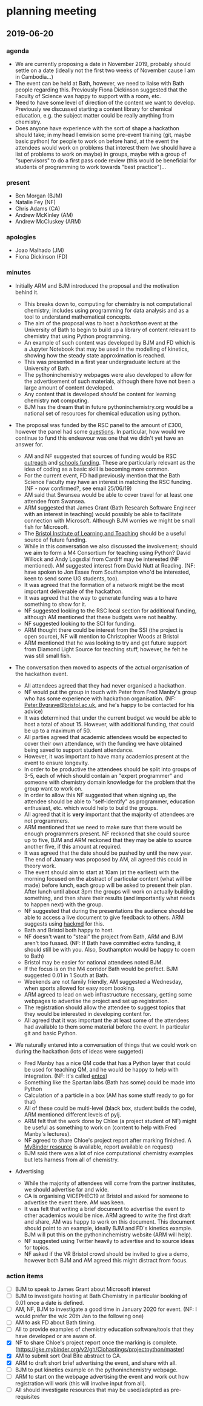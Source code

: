 # planning meeting
## 2019-06-20

### agenda 

- We are currently proposing a date in November 2019, probably should settle on a date (ideally not the first two weeks of November cause I am in Cambodia...)
- The event can be held at Bath, however, we need to liaise with Bath people regarding this. Previously Fiona Dickinson suggested that the Faculty of Science was happy to support with a room, etc.
- Need to have some level of direction of the content we want to develop. Previously we discussed starting a content library for chemical education, e.g. the subject matter could be really anything from chemistry.
- Does anyone have experience with the sort of shape a hackathon should take; in my head I envision some pre-event training (git, maybe basic python) for people to work on before hand, at the event the attendees would work on problems that interest them (we should have a list of problems to work on maybe) in groups, maybe with a group of "supervisors" to do a first pass code review (this would be beneficial for students of programming to work towards "best practice")...

### present 

- Ben Morgan (BJM)
- Natalie Fey (NF)
- Chris Adams (CA)
- Andrew McKinley (AM)
- Andrew McCluskey (ARM)

### apologies 

- Joao Malhado (JM)
- Fiona Dickinson (FD) 

### minutes

- Initially ARM and BJM introduced the proposal and the motivation behind it. 
    - This breaks down to, computing for chemistry is not computational chemistry; includes using programming for data analysis and as a tool to understand mathematical concepts. 
    - The aim of the proposal was to host a *hackathon* event at the University of Bath to begin to build up a library of content relevant to chemistry that using Python programming. 
    - An example of such content was developed by BJM and FD which is a Jupyter Notebook that may be used in the modelling of kinetics, showing how the steady state approximation is reached. 
    - This was presented in a first year undergraduate lecture at the University of Bath.
    - The pythoninchemistry webpages were also developed to allow for the advertisement of such materials, although there have not been a large amount of content developed. 
    - Any content that is developed *should* be content for learning chemistry **not** computing. 
    - BJM has the dream that in future pythoninchemistry.org would be a national set of resources for chemical education using python. 
    
- The proposal was funded by the RSC panel to the amount of £300, however the panel had some [questions](../questions.md). In particular, how would we continue to fund this endeavour was one that we didn't yet have an answer for.
    - AM and NF suggested that sources of funding would be RSC [outreach](https://www.rsc.org/awards-funding/funding/outreach-fund/) and [schools funding](https://www.rsc.org/Membership/Networking/InterestGroups/BMCS/education-support-group/educational-grants-scheme.asp). These are particularly relevant as the idea of coding as a basic skill is becoming more common. 
    - For the current event, FD had previously mention that the Bath Science Faculty may have an interest in matching the RSC funding. (NF - now confirmed?, see email 25/06/19)
    - AM said that Swansea would be able to cover travel for at least one attendee from Swansea. 
    - ARM suggested that James Grant (Bath Research Software Engineer with an interest in teaching) would possibly be able to facilitate connection with Microsoft. Although BJM worries we might be small fish for Microsoft. 
    - The [Bristol Institute of Learning and Teaching](http://www.bristol.ac.uk/bilt/general-and-information/funding-opportunities/) should be a useful source of future funding. 
    - While in this conversation we also discussed the involvement; should we aim to form a M4 Consortium for teaching using Python? David Willock and Andy Logsdial from Cardiff may be interested (NF mentioned). AM suggested interest from David Nutt at Reading. (NF: have spoken to Jon Essex from Southampton who'd be interested, keen to send some UG students, too).
    - It was agreed that the formation of a network might be the most important deliverable of the hackathon. 
    - It was agreed that the way to generate funding was a to have something to show for it. 
    - NF suggested looking to the RSC local section for additional funding, although AM mentioned that these budgets were not healthy. 
    - NF suggested looking to the SCI for funding. 
    - ARM thought there could be interest from the SSI (the project is open source), NF will mention to Christopher Woods at Bristol
    - ARM mentioned that he was looking to try and get future support from Diamond Light Source for teaching stuff, however, he felt he was still small fish.     

- The conversation then moved to aspects of the actual organisation of the hackathon event.
    - All attendees agreed that they had never organised a hackathon.
    - NF would put the group in touch with Peter from Fred Manby's group who has some experience with hackathon organisation. (NF: Peter.Bygrave@bristol.ac.uk, and he's happy to be contacted for his advice)
    - It was determined that under the current budget we would be able to host a total of about 15. However, with additional funding, that could be up to a maximum of 50. 
    - All parties agreed that academic attendees would be expected to cover their own attendance, with the funding we have obtained being saved to support student attendance. 
    - However, it was important to have many academics present at the event to ensure longevity. 
    - In order to be productive the attendees should be split into groups of 3-5, each of which should contain an "expert programmer" and someone with chemistry domain knowledge for the problem that the group want to work on. 
    - In order to allow this NF suggested that when signing up, the attendee should be able to "self-identify" as programmer, education enthusiast, etc. which would help to build the groups.
    - All agreed that it is **very** important that the majority of attendees are not programmers. 
    - ARM mentioned that we need to make sure that there would be enough programmers present. NF reckoned that she could source up to five, BJM and ARM reckoned that they may be able to source another five, if this amount at required. 
    - It was agreed that the date should be pushed by until the new year. The end of January was proposed by AM, all agreed this could in theory work. 
    - The event should aim to start at 10am (at the earliest) with the morning focused on the abstract of particular content (what will be made) before lunch, each group will be asked to present their plan. After lunch until about 3pm the groups will work on actually building something, and then share their results (and importantly what needs to happen next) with the group.
    - NF suggested that during the presentations the audience should be able to access a live document to give feedback to others. ARM suggests using [hackmd](hackmd.io) for this.
    - Bath and Bristol both happy to host. 
    - NF doesn't want to "steal" the project from Bath, ARM and BJM aren't too fussed. (NF: If Bath have committed extra funding, it should still be with you. Also, Southampton would be happy to coem to Bath)
    - Bristol may be easier for national attendees noted BJM. 
    - If the focus is on the M4 corridor Bath would be prefect. BJM suggested 0.01 in 1 South at Bath. 
    - Weekends are not family friendly, AM suggested a Wednesday, when sports allowed for easy room booking. 
    - ARM agreed to lead on web infrastructure necessary, getting some webpages to advertise the project and set up registration. 
    - The registration should allow the attendee to suggest topics that they would be interested in developing content for. 
    - All agreed that it was important the at least some of the attendees had available to them some material before the event. In particular git and basic Python. 
    
- We naturally entered into a conversation of things that we could work on during the hackathon (lots of ideas were suggeted)
    - Fred Manby has a nice QM code that has a Python layer that could be used for teaching QM, and he would be happy to help with integration. (NF: it's called [entos](https://chemrxiv.org/articles/entos_A_Quantum_Molecular_Simulation_Package/7762646))
    - Something like the Spartan labs (Bath has some) could be made into Python
    - Calculation of a particle in a box (AM has some stuff ready to go for that) 
    - All of these could be multi-level (black box, student builds the code), ARM mentioned different levels of pylj. 
    - ARM felt that the work done by Chloe (a project student of NF) might be useful as something to work on (content to help with Fred Manby's lectures). 
    - NF agreed to share Chloe's project report after marking finished. A [MyBinder resource](https://gke.mybinder.org/v2/gh/Clohastings/projectpython/master) is available, report available on request)
    - BJM said there was a lot of nice computational chemistry examples but lets harness from all of chemistry. 
    
- Advertising
    - While the majority of attendees will come from the partner institutes, we should advertise far and wide. 
    - CA is organising VICEPHEC19 at Bristol and asked for someone to advertise the event there. AM was keen. 
    - It was felt that writing a brief document to advertise the event to other academics would be nice. ARM agreed to write the first draft and share, AM was happy to work on this document. This document should point to an example, ideally BJM and FD's kinetics example. BJM will put this on the pythoninchemistry website (ARM will help). 
    - NF suggested using Twitter heavily to advertise and to source ideas for topics. 
    - NF asked if the VR Bristol crowd should be invited to give a demo, however both BJM and AM agreed this might distract from focus. 
   
### action items

- [ ] BJM to speak to James Grant about Microsoft interest 
- [ ] BJM to investigate hosting at Bath Chemistry in particular booking of 0.01 once a date is defined.  
- [ ] AM, NF, BJM to investigate a good time in January 2020 for event. (NF: I would prefer the w/c 20th Jan to the following one)
- [ ] AM to ask FD about Bath timing. 
- [ ] All to provide examples of chemistry education software/tools that they have developed or are aware of. 
- [x] NF to share Chloe's project report once the marking is complete. (https://gke.mybinder.org/v2/gh/Clohastings/projectpython/master)
- [x] AM to submit sort Oral Bite abstract to CA.
- [x] ARM to draft short brief advertising the event, and share with all. 
- [ ] BJM to put kinetics example on the pythoninchemistry webpage. 
- [ ] ARM to start on the webpage advertising the event and work out how registration will work (this will involve input from all).
- [ ] All should investigate resources that may be used/adapted as pre-requisites 

